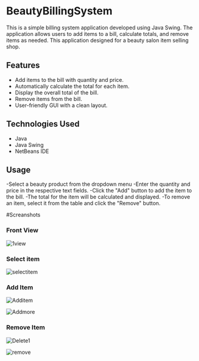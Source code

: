 # BeautyBillingSystem

This is a simple billing system application developed using Java Swing. The application allows users to add items to a bill, calculate totals, and remove items as needed.
This application designed for a beauty salon item selling shop.

## Features

- Add items to the bill with quantity and price.
- Automatically calculate the total for each item.
- Display the overall total of the bill.
- Remove items from the bill.
- User-friendly GUI with a clean layout.

## Technologies Used

- Java
- Java Swing
- NetBeans IDE

## Usage
-Select a beauty product from the dropdown menu
-Enter the quantity and price in the respective text fields.
-Click the "Add" button to add the item to the bill.
-The total for the item will be calculated and displayed.
-To remove an item, select it from the table and click the "Remove" button.

#Screanshots
### Front View
![1view](https://github.com/user-attachments/assets/08e0166a-0090-4bda-956b-b707b927642e)

### Select item 
![selectitem](https://github.com/user-attachments/assets/12090ac5-94ca-42ce-9a7b-5ddb87648ce2)

### Add Item
![Additem](https://github.com/user-attachments/assets/cd4feedc-b02d-4d06-a891-fde84128e973)

![Addmore](https://github.com/user-attachments/assets/db1f2c8f-6a4d-4054-8a89-daefe1d222d3)

### Remove Item

![Delete1](https://github.com/user-attachments/assets/90ad5c13-21a8-401a-bb0c-cf6bc3b134bb)

![remove](https://github.com/user-attachments/assets/f8b04c8d-52b9-4692-a738-c162b02aca69)







